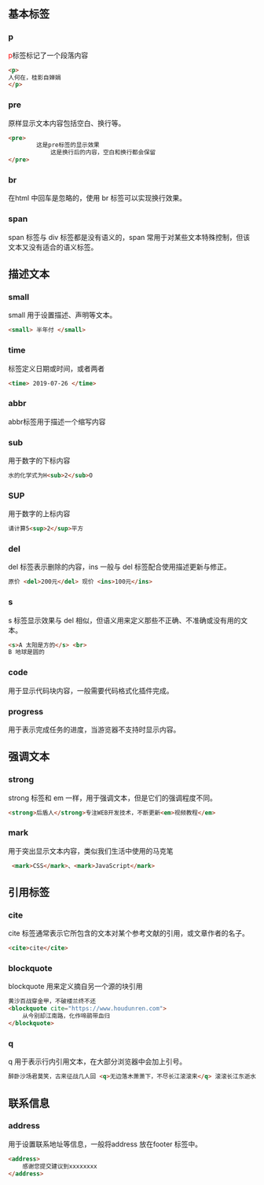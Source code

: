 

## 基本标签

### p

<font color=red>p</font>标签标记了一个段落内容

```html
<p>
人何在，桂影自婵娟
</p>
```

### pre

原样显示文本内容包括空白、换行等。

```html
<pre>
        这是pre标签的显示效果
            这是换行后的内容，空白和换行都会保留
</pre>
```
### br

在html 中回车是忽略的，使用 br 标签可以实现换行效果。

### span

span 标签与 div 标签都是没有语义的，span 常用于对某些文本特殊控制，但该文本又没有适合的语义标签。

## 描述文本

### small

small 用于设置描述、声明等文本。

```html
<small> 半年付 </small>
```
### time

标签定义日期或时间，或者两者
```html
<time> 2019-07-26 </time>

```

### abbr

abbr标签用于描述一个缩写内容

### sub

用于数字的下标内容

```html
水的化学式为H<sub>2</sub>O
```

### SUP

用于数字的上标内容

```html
请计算5<sup>2</sup>平方
```

### del

del 标签表示删除的内容，ins 一般与 del 标签配合使用描述更新与修正。

```html
原价 <del>200元</del> 现价 <ins>100元</ins>

```

### s

s 标签显示效果与 del 相似，但语义用来定义那些不正确、不准确或没有用的文本。

```html
<s>A 太阳是方的</s> <br>
B 地球是圆的
```

### code

用于显示代码块内容，一般需要代码格式化插件完成。

### progress

用于表示完成任务的进度，当游览器不支持时显示内容。

## 强调文本

### strong

strong 标签和 em 一样，用于强调文本，但是它们的强调程度不同。

```html
<strong>后盾人</strong>专注WEB开发技术，不断更新<em>视频教程</em>
```

### mark

用于突出显示文本内容，类似我们生活中使用的马克笔
```html
 <mark>CSS</mark>、<mark>JavaScript</mark>

```

## 引用标签

### cite

cite 标签通常表示它所包含的文本对某个参考文献的引用，或文章作者的名子。

```html
<cite>cite</cite> 
```

### blockquote

blockquote 用来定义摘自另一个源的块引用

```html
黄沙百战穿金甲，不破楼兰终不还
<blockquote cite="https://www.houdunren.com">
	从今别却江南路，化作啼鹃带血归
</blockquote>

```

### q

q 用于表示行内引用文本，在大部分浏览器中会加上引号。

```html
醉卧沙场君莫笑，古来征战几人回 <q>无边落木萧萧下，不尽长江滚滚来</q> 滚滚长江东逝水，浪花淘尽英雄。是非成败转头空。青山依旧在，几度夕阳红。 白发渔樵江渚上，惯看秋月春风。一壶浊酒喜相逢。古今多少事，都付笑谈中
```

## 联系信息

### address

用于设置联系地址等信息，一般将address 放在footer 标签中。

```html
<address>
	感谢您提交建议到xxxxxxxx
</address>

```








